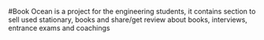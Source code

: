 #Book Ocean is a project for the engineering students, it contains section to sell used stationary, books and share/get review about books, interviews, entrance exams and coachings</p>
        
